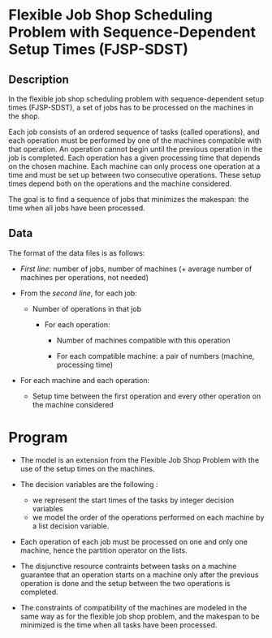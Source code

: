 # Flexible Job Shop Scheduling Problem with Sequence-Dependent Setup Times (FJSP-SDST)
## Description

In the flexible job shop scheduling problem with sequence-dependent setup times (FJSP-SDST), a set of jobs has to be processed on the machines in 
the shop. 

Each job consists of an ordered sequence of tasks (called operations), and each operation must be performed by one of the machines compatible with 
that operation. An operation cannot begin until the previous operation in the job is completed. Each operation has a given processing time that 
depends on the chosen machine. Each machine can only process one operation at a time and must be set up between two consecutive operations. These 
setup times depend both on the operations and the machine considered.

The goal is to find a sequence of jobs that minimizes the makespan: the time when all jobs have been processed. 

## Data
The format of the data files is as follows:

* _First line_: number of jobs, number of machines (+ average number of machines per operations, not needed)

* From the _second line_, for each job:

  * Number of operations in that job

      * For each operation:

          * Number of machines compatible with this operation

          * For each compatible machine: a pair of numbers (machine, processing time)

* For each machine and each operation:

  * Setup time between the first operation and every other operation on the machine considered



# Program

* The model is an extension from the Flexible Job Shop Problem with the use of the setup times on the machines. 
* The decision variables are the following : 
  * we represent the start times of the tasks by integer decision variables 
  * we model the order of the operations performed on each machine by a list decision variable.

* Each operation of each job must be processed on one and only one machine, hence the partition operator on the lists.

* The disjunctive resource contraints between tasks on a machine guarantee that an operation starts on a machine only after the previous operation 
is done and the setup between the two operations is completed.

* The constraints of compatibility of the machines are modeled in the same way as for the flexible job shop problem, and the makespan to be minimized
is the time when all tasks have been processed.